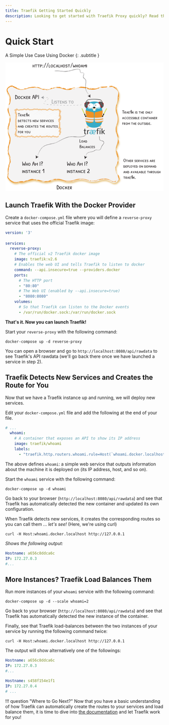 ```yaml
---
title: Traefik Getting Started Quickly
description: Looking to get started with Traefik Proxy quickly? Read the technical documentation to learn a simple use case that leverages Docker.
---
```


# Quick Start

A Simple Use Case Using Docker
{: .subtitle }

![quickstart-diagram](../assets/img/quickstart-diagram.png)

## Launch Traefik With the Docker Provider

Create a `docker-compose.yml` file where you will define a `reverse-proxy` service that uses the official Traefik image:

```yaml
version: '3'

services:
  reverse-proxy:
    # The official v2 Traefik docker image
    image: traefik:v2.6
    # Enables the web UI and tells Traefik to listen to docker
    command: --api.insecure=true --providers.docker
    ports:
      # The HTTP port
      - "80:80"
      # The Web UI (enabled by --api.insecure=true)
      - "8080:8080"
    volumes:
      # So that Traefik can listen to the Docker events
      - /var/run/docker.sock:/var/run/docker.sock
```

**That's it. Now you can launch Traefik!**

Start your `reverse-proxy` with the following command:

```shell
docker-compose up -d reverse-proxy
```

You can open a browser and go to `http://localhost:8080/api/rawdata` to see Traefik's API rawdata (we'll go back there once we have launched a service in step 2).

## Traefik Detects New Services and Creates the Route for You

Now that we have a Traefik instance up and running, we will deploy new services.

Edit your `docker-compose.yml` file and add the following at the end of your file.

```yaml
# ...
  whoami:
    # A container that exposes an API to show its IP address
    image: traefik/whoami
    labels:
      - "traefik.http.routers.whoami.rule=Host(`whoami.docker.localhost`)"
```

The above defines `whoami`: a simple web service that outputs information about the machine it is deployed on (its IP address, host, and so on).

Start the `whoami` service with the following command:

```shell
docker-compose up -d whoami
```

Go back to your browser (`http://localhost:8080/api/rawdata`) and see that Traefik has automatically detected the new container and updated its own configuration.

When Traefik detects new services, it creates the corresponding routes so you can call them ... _let's see!_  (Here, we're using curl)

```shell
curl -H Host:whoami.docker.localhost http://127.0.0.1
```

_Shows the following output:_

```yaml
Hostname: a656c8ddca6c
IP: 172.27.0.3
#...
```

## More Instances? Traefik Load Balances Them

Run more instances of your `whoami` service with the following command:

```shell
docker-compose up -d --scale whoami=2
```

Go back to your browser (`http://localhost:8080/api/rawdata`) and see that Traefik has automatically detected the new instance of the container.

Finally, see that Traefik load-balances between the two instances of your service by running the following command twice:

```shell
curl -H Host:whoami.docker.localhost http://127.0.0.1
```

The output will show alternatively one of the followings:

```yaml
Hostname: a656c8ddca6c
IP: 172.27.0.3
#...
```

```yaml
Hostname: s458f154e1f1
IP: 172.27.0.4
# ...
```

!!! question "Where to Go Next?"
    Now that you have a basic understanding of how Traefik can automatically create the routes to your services and load balance them, it is time to dive into [the documentation](/) and let Traefik work for you!
